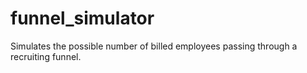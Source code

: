 # funnel_simulator
Simulates the possible number of billed employees passing through a recruiting funnel.
